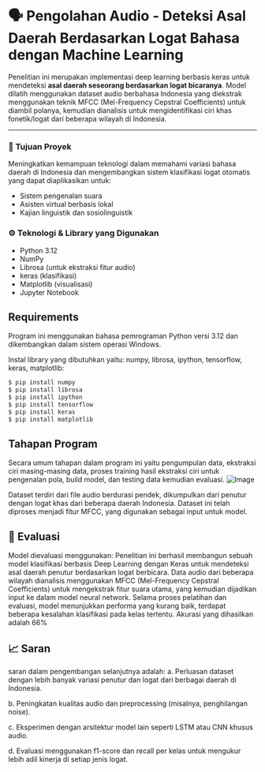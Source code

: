 # 🗣️ Pengolahan Audio - Deteksi Asal Daerah Berdasarkan Logat Bahasa dengan Machine Learning

Penelitian ini merupakan implementasi deep learning berbasis keras untuk mendeteksi **asal daerah seseorang berdasarkan logat bicaranya**. Model dilatih menggunakan dataset audio berbahasa Indonesia yang diekstrak menggunakan teknik MFCC (Mel-Frequency Cepstral Coefficients) untuk diambil polanya, kemudian dianalisis untuk mengidentifikasi ciri khas fonetik/logat dari beberapa wilayah di Indonesia.

---

### 🎯 Tujuan Proyek

Meningkatkan kemampuan teknologi dalam memahami variasi bahasa daerah di Indonesia dan mengembangkan sistem klasifikasi logat otomatis yang dapat diaplikasikan untuk:
- Sistem pengenalan suara
- Asisten virtual berbasis lokal
- Kajian linguistik dan sosiolinguistik

### ⚙️ Teknologi & Library yang Digunakan

- Python 3.12
- NumPy
- Librosa (untuk ekstraksi fitur audio)
- keras (klasifikasi)
- Matplotlib (visualisasi)
- Jupyter Notebook

## Requirements
Program ini menggunakan bahasa pemrograman Python versi 3.12 dan dikembangkan dalam sistem operasi Windows.

Instal library yang dibutuhkan yaitu: numpy, librosa, ipython, tensorflow, keras, matplotlib:

```bash
$ pip install numpy
$ pip install librosa
$ pip install ipython
$ pip install tensorflow
$ pip install keras
$ pip install matplotlib
```

## Tahapan Program
Secara umum tahapan dalam program ini yaitu pengumpulan data, ekstraksi ciri masing-masing data, proses training hasil ekstraksi ciri untuk pengenalan pola, build model, dan testing data kemudian evaluasi.
![Image](https://github.com/user-attachments/assets/5c66e88e-6f8c-4050-8503-76627f61b6e8)

Dataset terdiri dari file audio berdurasi pendek, dikumpulkan dari penutur dengan logat khas dari beberapa daerah Indonesia. Dataset ini telah diproses menjadi fitur MFCC, yang digunakan sebagai input untuk model.

## 🎯 Evaluasi
Model dievaluasi menggunakan:
Penelitian ini berhasil membangun sebuah model klasifikasi berbasis Deep Learning dengan Keras untuk mendeteksi asal daerah penutur berdasarkan logat berbicara. Data audio dari beberapa wilayah dianalisis menggunakan MFCC (Mel-Frequency Cepstral Coefficients) untuk mengekstrak fitur suara utama, yang kemudian dijadikan input ke dalam model neural network. Selama proses pelatihan dan evaluasi, model menunjukkan performa yang kurang baik, terdapat beberapa kesalahan klasifikasi pada kelas tertentu. Akurasi yang dihasilkan adalah 66%

## 📈 Saran
saran dalam pengembangan selanjutnya adalah:
a. Perluasan dataset dengan lebih banyak variasi penutur dan logat dari berbagai daerah di Indonesia.

b. Peningkatan kualitas audio dan preprocessing (misalnya, penghilangan noise).

c. Eksperimen dengan arsitektur model lain seperti LSTM atau CNN khusus audio.

d. Evaluasi menggunakan f1-score dan recall per kelas untuk mengukur lebih adil kinerja di setiap jenis logat.




